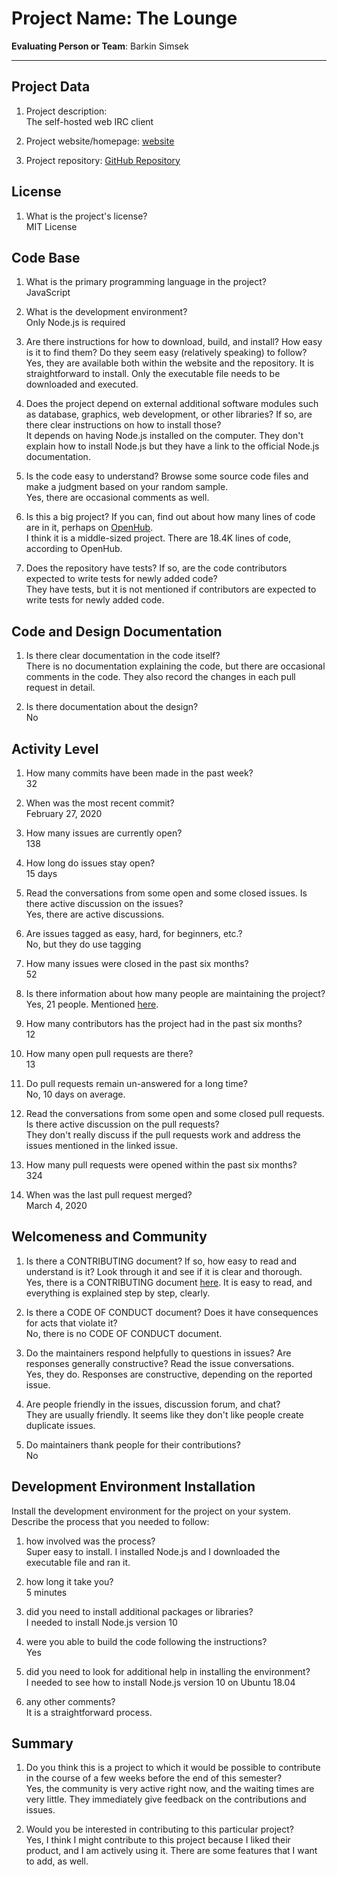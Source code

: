  # Project Name:  The Lounge



**Evaluating Person or Team**:
Barkin Simsek

---

## Project Data

1. Project description: <br>
The self-hosted web IRC client

1. Project website/homepage: [website](https://thelounge.chat/)

1. Project repository: [GitHub Repository](https://github.com/thelounge)



## License

1. What is the project's license? <br>
MIT License



## Code Base


1. What is the primary programming language in the project? <br>
JavaScript


1. What is the development environment? <br>
Only Node.js is required


1. Are there instructions for how to download, build, and install? How easy is it
to find them? Do they seem easy (relatively speaking) to follow? <br>
Yes, they are available both within the website and the repository. It is straightforward to install. Only the executable file needs to be downloaded and executed.

1. Does the project depend on external additional software modules such as
database,  graphics, web development, or other libraries? If so, are there clear instructions on how to install those? <br>
It depends on having Node.js installed on the computer. They don't explain how to install Node.js but they have a link to the official Node.js documentation.

1. Is the code easy to understand? Browse some source code files and make
a judgment based on your random sample. <br>
Yes, there are occasional comments as well.

1. Is this a big project? If you can, find out about how many lines of code
are in it, perhaps on [OpenHub](https://www.openhub.net/). <br>
I think it is a middle-sized project. There are 18.4K lines of code, according to OpenHub.

1. Does the repository have tests? If so, are the code contributors expected to write tests for newly added code? <br>
They have tests, but it is not mentioned if contributors are expected to write tests for newly added code.


## Code and Design Documentation
1. Is there clear documentation in the code itself? <br>
There is no documentation explaining the code, but there are occasional comments in the code. They also record the changes in each pull request in detail.

1. Is there documentation about the design?  <br>
No

## Activity Level


1. How many commits have been made in the past week? <br>
32


1. When was the most recent commit? <br>
February 27, 2020

1. How many issues are currently open? <br>
138

1. How long do issues stay open? <br>
15 days

1. Read the conversations from some open and some closed issues. Is there active discussion on the issues? <br>
Yes, there are active discussions.

1. Are issues tagged as easy, hard, for beginners, etc.? <br>
No, but they do use tagging

1. How many issues were closed in the past six months? <br>
52

1. Is there information about how many people are maintaining the project? <br>
Yes, 21 people. Mentioned [here](https://thelounge.chat/community).

1. How many contributors has the project had in the past six months? <br>
12

1. How many open pull requests are there? <br>
13

1. Do pull requests remain un-answered for a long time? <br>
No, 10 days on average.

1. Read the conversations from some open and some closed pull requests.  Is there active discussion on the pull requests? <br>
They don't really discuss if the pull requests work and address the issues mentioned in the linked issue.

1. How many pull requests were opened within the past six months? <br>
324

1. When was the last  pull request  merged? <br>
March 4, 2020

## Welcomeness and Community

1. Is there a CONTRIBUTING document? If so, how easy to read and understand is it?
Look through it and see if it is clear and thorough. <br>
Yes, there is a CONTRIBUTING document [here](https://github.com/thelounge/thelounge/blob/master/.github/CONTRIBUTING.md). It is easy to read, and everything is explained step by step, clearly.

1. Is there a CODE OF CONDUCT document? Does it have consequences for acts that
violate it? <br>
No, there is no CODE OF CONDUCT document.

1. Do the maintainers respond helpfully to questions in issues?
Are responses generally constructive? Read the issue conversations. <br>
Yes, they do. Responses are constructive, depending on the reported issue.

1. Are people friendly in the issues, discussion forum, and chat? <br>
They are usually friendly. It seems like they don't like people create duplicate issues.

1. Do maintainers thank people for their contributions? <br>
No

## Development Environment Installation

Install the development environment for the project on your system.
Describe the process that you needed to follow:

1. how involved was the process? <br>
Super easy to install. I installed Node.js and I downloaded the executable file and ran it.

1. how long it take you? <br>
5 minutes

1. did you need to install additional packages or libraries? <br>
I needed to install Node.js version 10

1. were you able to build the code following the instructions? <br>
Yes

1. did you need to look for additional help in installing the environment? <br>
I needed to see how to install Node.js version 10 on Ubuntu 18.04

1. any other comments? <br>
It is a straightforward process.



## Summary
1. Do you think  this is a project to which it would be possible to contribute
in the course of a few weeks before the end of this semester? <br>
Yes, the community is very active right now, and the waiting times are very little. They immediately give feedback on the contributions and issues.

1. Would you be interested in contributing to this particular project? <br>
Yes, I think I might contribute to this project because I liked their product, and I am actively using it. There are some features that I want to add, as well. 
